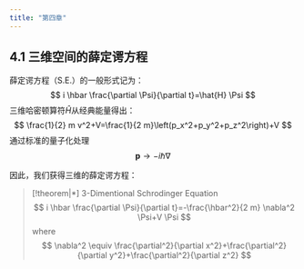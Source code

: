 ```yaml
---
title: "第四章"
---
```


## 4.1 三维空间的薛定谔方程
薛定谔方程（S.E.）的一般形式记为：
$$
i \hbar \frac{\partial \Psi}{\partial t}=\hat{H} \Psi
$$
三维哈密顿算符$\hat{H}$从经典能量得出：
$$
\frac{1}{2} m v^2+V=\frac{1}{2 m}\left(p_x^2+p_y^2+p_z^2\right)+V
$$
通过标准的量子化处理 
$$
\mathbf{p} \rightarrow-i \hbar \nabla
$$

因此，我们获得三维的薛定谔方程：
> [!theorem|*] 3-Dimentional Schrodinger Equation
> $$
i \hbar \frac{\partial \Psi}{\partial t}=-\frac{\hbar^2}{2 m} \nabla^2 \Psi+V \Psi
> $$
> where
> $$
\nabla^2 \equiv \frac{\partial^2}{\partial x^2}+\frac{\partial^2}{\partial y^2}+\frac{\partial^2}{\partial z^2}
> $$

